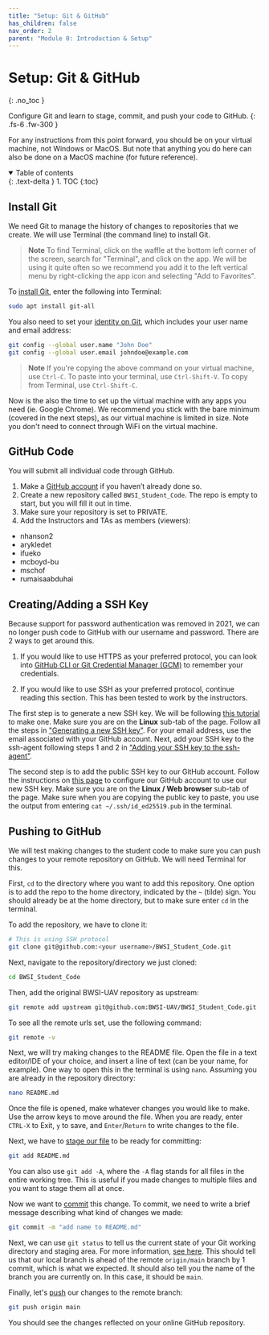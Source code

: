 ```yaml
---
title: "Setup: Git & GitHub"
has_children: false
nav_order: 2
parent: "Module 0: Introduction & Setup"
---
```


# Setup: Git & GitHub
{: .no_toc }

Configure Git and learn to stage, commit, and push your code to GitHub.
{: .fs-6 .fw-300 }

For any instructions from this point forward, you should be on your virtual machine, not Windows or MacOS. But note that anything you do here can also be done on a MacOS machine (for future reference).

<details open markdown="block">
  <summary>
    Table of contents
  </summary>
  {: .text-delta }
1. TOC
{:toc}
</details>

## Install Git

We need Git to manage the history of changes to repositories that we create. We will use Terminal (the command line) to install Git.

> **Note**
> To find Terminal, click on the waffle at the bottom left corner of the screen, search for "Terminal", and click on the app. We will be using it quite often so we recommend you add it to the left vertical menu by right-clicking the app icon and selecting "Add to Favorites".

To [install Git](https://git-scm.com/book/en/v2/Getting-Started-Installing-Git), enter the following into Terminal:

```bash
sudo apt install git-all
```

You also need to set your [identity on Git](https://git-scm.com/book/en/v2/Getting-Started-First-Time-Git-Setup), which includes your user name and email address:

```bash
git config --global user.name "John Doe"
git config --global user.email johndoe@example.com
```

> **Note**
> If you're copying the above command on your virtual machine, use `Ctrl-C`. To paste into your terminal, use `Ctrl-Shift-V`. To copy from Terminal, use `Ctrl-Shift-C`.

Now is the also the time to set up the virtual machine with any apps you need (ie. Google Chrome). We recommend you stick with the bare minimum (covered in the next steps), as our virtual machine is limited in size. Note you don't need to connect through WiFi on the virtual machine.

## GitHub Code

You will submit all individual code through GitHub.

1. Make a [GitHub account](https://github.com/) if you haven’t already done so.
2. Create a new repository called `BWSI_Student_Code`. The repo is empty to start, but you will fill it out in time.
3. Make sure your repository is set to PRIVATE.
4. Add the Instructors and TAs as members (viewers):
  - nhanson2
  - arykledet
  - ifueko
  - mcboyd-bu
  - mschof
  - rumaisaabduhai

## Creating/Adding a SSH Key

Because support for password authentication was removed in 2021, we can no longer push code to GitHub with our username and password. There are 2 ways to get around this. 

1. If you would like to use HTTPS as your preferred protocol, you can look into [GitHub CLI or Git Credential Manager (GCM)](https://docs.github.com/en/get-started/getting-started-with-git/caching-your-github-credentials-in-git) to remember your credentials.

2. If you would like to use SSH as your preferred protocol, continue reading this section. This has been tested to work by the instructors.

The first step is to generate a new SSH key. We will be following [this tutorial](https://docs.github.com/en/authentication/connecting-to-github-with-ssh/generating-a-new-ssh-key-and-adding-it-to-the-ssh-agent) to make one. Make sure you are on the **Linux** sub-tab of the page. Follow all the steps in ["Generating a new SSH key"](https://docs.github.com/en/authentication/connecting-to-github-with-ssh/generating-a-new-ssh-key-and-adding-it-to-the-ssh-agent#generating-a-new-ssh-key). For your email address, use the email associated with your GitHub account. Next, add your SSH key to the ssh-agent following steps 1 and 2 in ["Adding your SSH key to the ssh-agent"](https://docs.github.com/en/authentication/connecting-to-github-with-ssh/generating-a-new-ssh-key-and-adding-it-to-the-ssh-agent#adding-your-ssh-key-to-the-ssh-agent).

The second step is to add the public SSH key to our GitHub account. Follow the instructions on [this page](https://docs.github.com/en/authentication/connecting-to-github-with-ssh/adding-a-new-ssh-key-to-your-github-account) to configure our GitHub account to use our new SSH key. Make sure you are on the **Linux / Web browser** sub-tab of the page. Make sure when you are copying the public key to paste, you use the output from entering `cat ~/.ssh/id_ed25519.pub` in the terminal.

## Pushing to GitHub

We will test making changes to the student code to make sure you can push changes to your remote repository on GitHub. We will need Terminal for this.

First, `cd` to the directory where you want to add this repository. One option is to add the repo to the home directory, indicated by the `~` (tilde) sign. You should already be at the home directory, but to make sure enter `cd` in the terminal.

To add the repository, we have to clone it:
```bash
# This is using SSH protocol
git clone git@github.com:<your username>/BWSI_Student_Code.git
```

Next, navigate to the repository/directory we just cloned:
```bash
cd BWSI_Student_Code
```

Then, add the original BWSI-UAV repository as upstream:
```bash
git remote add upstream git@github.com:BWSI-UAV/BWSI_Student_Code.git
```

To see all the remote urls set, use the following command:
```bash
git remote -v
```

Next, we will try making changes to the README file. Open the file in a text editor/IDE of your choice, and insert a line of text (can be your name, for example). One way to open this in the terminal is using `nano`. Assuming you are already in the repository directory:
```bash
nano README.md
```

Once the file is opened, make whatever changes you would like to make. Use the arrow keys to move around the file. When you are ready, enter `CTRL-X` to Exit, `y` to save, and `Enter`/`Return` to write changes to the file.

Next, we have to [stage our file](https://github.com/git-guides/git-add) to be ready for committing:
```bash
git add README.md
```

You can also use `git add -A`, where the `-A` flag stands for all files in the entire working tree. This is useful if you made changes to multiple files and you want to stage them all at once.

Now we want to [commit](https://github.com/git-guides/git-commit) this change. To commit, we need to write a brief message describing what kind of changes we made:
```bash
git commit -m "add name to README.md"
```

Next, we can use `git status` to tell us the current state of your Git working directory and staging area. For more information, [see here](https://github.com/git-guides/git-status). This should tell us that our local branch is ahead of the remote `origin/main` branch by 1 commit, which is what we expected. It should also tell you the name of the branch you are currently on. In this case, it should be `main`.

Finally, let's [push](https://github.com/git-guides/git-push) our changes to the remote branch:
```bash
git push origin main
```

You should see the changes reflected on your online GitHub repository.